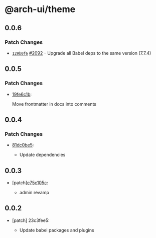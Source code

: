 # @arch-ui/theme

## 0.0.6

### Patch Changes

- [`129b0f6`](https://github.com/keystonejs/keystone/commit/129b0f61f34adb7482901d2da4ddb14ce1aedd62) [#2092](https://github.com/keystonejs/keystone/pull/2092) - Upgrade all Babel deps to the same version (7.7.4)

## 0.0.5

### Patch Changes

- [19fe6c1b](https://github.com/keystonejs/keystone-5/commit/19fe6c1b):

  Move frontmatter in docs into comments

## 0.0.4

### Patch Changes

- [81dc0be5](https://github.com/keystonejs/keystone-5/commit/81dc0be5):

  - Update dependencies

## 0.0.3

- [patch][e75c105c](https://github.com/keystonejs/keystone-5/commit/e75c105c):

  - admin revamp

## 0.0.2

- [patch] 23c3fee5:

  - Update babel packages and plugins
